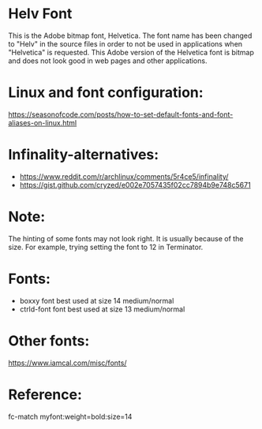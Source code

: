 

Helv Font
==========
This is the Adobe bitmap font, Helvetica. The font name
has been changed to "Helv" in the source files
in order to not be used in applications
when "Helvetica" is requested. This Adobe version of the Helvetica
font is bitmap and does not look good in web pages and other
applications.

Linux and font configuration:
=============================

https://seasonofcode.com/posts/how-to-set-default-fonts-and-font-aliases-on-linux.html

Infinality-alternatives:
===========================

* https://www.reddit.com/r/archlinux/comments/5r4ce5/infinality/
* https://gist.github.com/cryzed/e002e7057435f02cc7894b9e748c5671

Note:
====================================

The hinting of some fonts may not look right.
It is usually because of the size.
For example, trying setting the font to 12 in Terminator.

Fonts:
========
* boxxy font best used at size 14 medium/normal
* ctrld-font font best used at size 13 medium/normal

Other fonts:
=============
https://www.iamcal.com/misc/fonts/

Reference:
====================================

fc-match myfont:weight=bold:size=14
